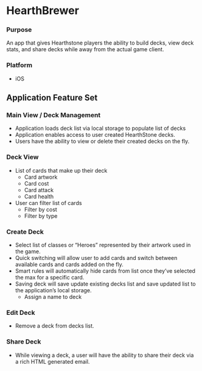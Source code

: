 # HearthBrewer

### Purpose
An app that gives Hearthstone players the ability to build decks, view deck stats, and share decks while away from the actual game client.

### Platform
* iOS

## Application Feature Set
### Main View / Deck Management
* Application loads deck list via local storage to populate list of decks
* Application enables access to user created HearthStone decks.
* Users have the ability to view or delete their created decks on the fly.
### Deck View
* List of cards that make up their deck
  * Card artwork
  *    Card cost
  *    Card attack
  *    Card health
* User can filter list of cards
  * Filter by cost
  * Filter by type

### Create Deck
* Select list of classes or “Heroes” represented by their artwork used in the game.
* Quick switching will allow user to add cards and switch between available cards and cards added on the fly.
* Smart rules will automatically hide cards from list once they’ve selected the max for a specific card.
* Saving deck will save update existing decks list and save updated list to the application’s local storage.
  * Assign a name to deck

### Edit Deck
* Remove a deck from decks list.

### Share Deck
* While viewing a deck, a user will have the ability to share their deck via a rich HTML generated email.






